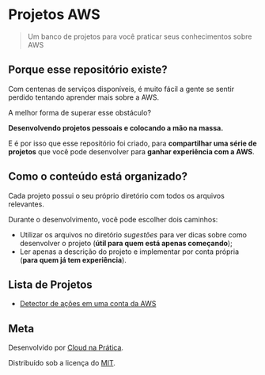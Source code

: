 # Projetos AWS

> Um banco de projetos para você praticar seus conhecimentos sobre AWS

## Porque esse repositório existe?

Com centenas de serviços disponíveis, é muito fácil a gente se sentir perdido tentando aprender mais sobre a AWS.

A melhor forma de superar esse obstáculo?

**Desenvolvendo projetos pessoais e colocando a mão na massa.**

E é por isso que esse repositório foi criado, para **compartilhar uma série de projetos** que você pode desenvolver para **ganhar experiência com a AWS**.

## Como o conteúdo está organizado?

Cada projeto possui o seu próprio diretório com todos os arquivos relevantes.

Durante o desenvolvimento, você pode escolher dois caminhos:

- Utilizar os arquivos no diretório _sugestões_ para ver dicas sobre como desenvolver o projeto (**útil para quem está apenas começando**);
- Ler apenas a descrição do projeto e implementar por conta própria (**para quem já tem experiência**).

## Lista de Projetos

- [Detector de ações em uma conta da AWS](projetos/detector_acoes)

## Meta

Desenvolvido por [Cloud na Prática](https://cloudnapratica.com).

Distribuído sob a licença do [MIT](LICENSE).
